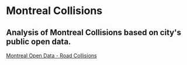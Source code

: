 # Montreal Collisions

## Analysis of Montreal Collisions based on city's public open data.
[Montreal Open Data - Road Collisions](https://donnees.montreal.ca/dataset/collisions-routieres)

